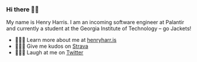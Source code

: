### Hi there ✌🏻

My name is Henry Harris. I am an incoming software engineer at Palantir and currently a student at the Georgia Institute of Technology – go Jackets!

- 🤷🏻‍♂️ Learn more about me at [henryharr.is](https://henryharr.is)
- 🏃🏻‍♂️ Give me kudos on [Strava](https://www.strava.com/athletes/20856911)
- 👨🏻‍💻 Laugh at me on [Twitter](https://twitter.com/its_hth)
